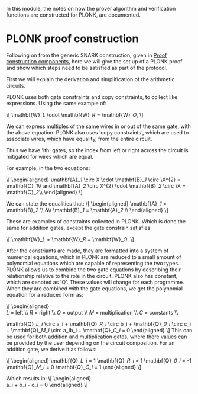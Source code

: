 In this module, the notes on how the prover 
algorithm and verification functions are constructed
for PLONK, are documented.

PLONK proof construction 
========================

Following on from the generic
SNARK construction, given in
[Proof construction components](snark_construction/index.html), 
here we will give the set up
of a PLONK proof and show 
which steps need to be satisfied
as part of the protocol.

First we will explain the 
derivation and simplification 
of the arithmetic circuits. 

PLONK uses both gate constraints 
and copy constraints, to collect 
like expressions. Using the same
example of:

\\[
\mathbf{W}\_*L* \cdot \mathbf{W}\_*R* = \mathbf{W}\_*O*,
\\]

We can express multiples of the 
same wires in or out of the same 
gate, with the above equation.
PLONK also uses 'copy
constraints', which are used to 
associate wires, which have 
equality, from the entire circuit.

Thus we have 'ith' gates, so the 
index from left or right across 
the circuit is mitigated for 
wires which are equal. 

For example, in the two equations:

\\[
\begin{aligned}
\mathbf{A}\_*1* \circ X \cdot \mathbf{B}\_*1* \circ \X^{2} 
= \mathbf{C}\_*1*\\\\
and 
\mathbf{A}\_*2* \circ X^{2} \cdot \mathbf{B}\_*2* \circ \X 
= \mathbf{C}\_*2*\\\\
\end{aligned}
\\]

We can state the equalities that: 
\\[
\begin{aligned} 
\mathbf{A}\_*1* = \mathbf{B}\_*2* \\\\
&\\\\
\mathbf{B}\_*1* = \mathbf{A}\_*2* \\\\
\end{aligned}
\\]

These are examples of constraints 
collected in PLONK. Which is done
the same for addition gates, except
the gate constrain satisfies:

\\[
\mathbf{W}\_*L* + \mathbf{W}\_*R* = \mathbf{W}\_*O*,
\\]

After the constriants
are made, they are formatted into a 
system of mumerical equations, 
which in PLONK are reduced to a 
small amount of polynomial 
equations which are capable of 
representing the two types.
PLONK allows us to combine the
two gate equations by describing 
their relationship relative to 
the role in the circuit.
PLONK also has constant, which
are denoted as 'Q'. These 
values will change for each 
programme. When they are 
combined with the gate 
equations, we get the 
polynomial equation for 
a reduced form as:

\\[
\begin{aligned}  
*L* = left \\\\
*R* = right \\\\
*O* = output \\\\
*M* = multiplication \\\\ 
*C* = constants \\\\

\mathbf{Q}\_*L\_i* \circ a\_i +
\mathbf{Q}\_*R\_i* \circ b\_i +
\mathbf{Q}\_*0\_i* \circ c\_i +
\mathbf{Q}\_*M\_i* \circ a\_ib\_i +
\mathbf{Q}\_*C\_i* =
0
\end{aligned}
\\]
This can be used for both
addition and multiplication
gates, where there values 
can be provided by the user 
depending on the circuit 
composition. 
For an addition gate, 
we derive it as follows:

\\[
\begin{aligned}
\mathbf{Q}\_*L\_i* = 1
\mathbf{Q}\_*R\_i* = 1
\mathbf{Q}\_*0\_i* = -1
\mathbf{Q}\_*M\_i* = 0
\mathbf{Q}\_*C\_i* = 1
\end{aligned}
\\]

Which results in:
\\[
\begin{aligned}  
a\_i +
b\_i -
c\_i =
0
\end{aligned}
\\]




